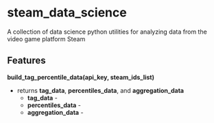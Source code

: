 # steam_data_science
A collection of data science python utilities for analyzing data from the video game platform Steam



## Features
__build_tag_percentile_data(api_key, steam_ids_list)__
* returns __tag_data__, __percentiles_data__, and __aggregation_data__
  * __tag_data__ - 
  * __percentiles_data__ - 
  * __aggregation_data__ - 
